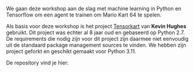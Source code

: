 We gaan deze workshop aan de slag met machine learning in Python en Tensorflow om een agent te trainen om Mario Kart 64 te spelen.

Als basis voor deze workshop is het project [Tensorkart](https://github.com/kevinhughes27/TensorKart) van **Kevin Hughes** gebruikt. Dit project was echter al 8 jaar oud en gebaseerd op Python 2.7. De requirements die nodig zijn voor dit project zijn daarmee niet eenvoudig uit de standaard package management sources te vinden. We hebben zijn project geforkt en geschikt gemaakt voor Python 3.11.

De repository vind je hier: 
